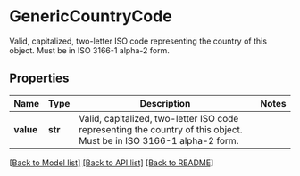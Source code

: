 # GenericCountryCode

Valid, capitalized, two-letter ISO code representing the country of this object. Must be in ISO 3166-1 alpha-2 form.

## Properties
Name | Type | Description | Notes
------------ | ------------- | ------------- | -------------
**value** | **str** | Valid, capitalized, two-letter ISO code representing the country of this object. Must be in ISO 3166-1 alpha-2 form. | 

[[Back to Model list]](../README.md#documentation-for-models) [[Back to API list]](../README.md#documentation-for-api-endpoints) [[Back to README]](../README.md)


